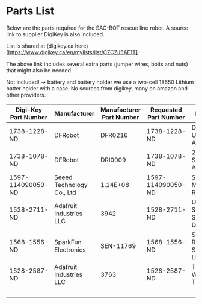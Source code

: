 # Parts List

Below are the parts required for the SAC-BOT rescue line robot. A source link to supplier DigiKey is also included.

List is shared at (digikey.ca here)[https://www.digikey.ca/en/mylists/list/CZCZJ5AE1T].

The above link includes several extra parts (jumper wires, bolts and nuts) that might also be needed.

Not included! -> battery and battery holder we use a two-cell 18650 Lithium batter holder with a case. No sources from digikey, many on amazon and other providers.


| Digi-Key Part Number | Manufacturer              | Manufacturer Part Number | Requested Part Number | Description                      | Customer Reference | Quantity | Unit Price | Extended Price |
| -------------------- | ------------------------- | ------------------------ | --------------------- | -------------------------------- | ------------------ | -------- | ---------- | -------------- |
| 1738-1228-ND         | DFRobot                   | DFR0216                  | 1738-1228-ND          | DFRDUINO UNO V3.0 ATMEGA328P     | 1                  | 19.17    | $19.17     | $19.17         |
| 1738-1078-ND         | DFRobot                   | DRI0009                  | 1738-1078-ND          | 2A MOTOR SHIELD FOR ARDUINO      | 1                  | 20.66    | $20.66     | $20.66         |
| 1597-114090050-ND    | Seeed Technology Co., Ltd | 1.14E+08                 | 1597-114090050-ND     | STANDARD MOTOR 210 RPM 3-7.2V    | 2                  | 1.9      | $3.80      | $3.80          |
| 1528-2711-ND         | Adafruit Industries LLC   | 3942                     | 1528-2711-ND          | ULTRASONIC SENSOR SONAR DISTANCE | 1                  | 6.26     | $6.26      | $6.26          |
| 1568-1556-ND         | SparkFun Electronics      | SEN-11769                | 1568-1556-ND          | SPARKFUN REDBOT SENSOR - LINE FO | 3                  | 5.2      | $15.60     | $15.60         |
| 1528-2587-ND         | Adafruit Industries LLC   | 3763                     | 1528-2587-ND          | THIN WHITE WHEEL FOR TT DC GEARB | 2                  | 2.38     | $4.76      | $4.76          |
|                      |                           |                          |                       |                                  |                    |          |Total:      | $70.25         |
